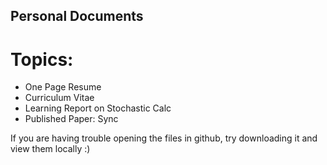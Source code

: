 ## Personal Documents

# Topics:
- One Page Resume
- Curriculum Vitae
- Learning Report on Stochastic Calc
- Published Paper: Sync

If you are having trouble opening the files in github, try downloading it and view them locally :)
